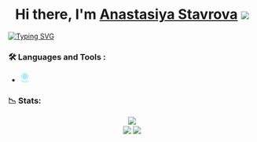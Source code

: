 <h1 align="center">Hi there, I'm <a href="https://vk.com/an_stavrova" target="_blank">Anastasiya Stavrova</a> 
<img src="https://github.com/blackcater/blackcater/raw/main/images/Hi.gif" height="32"/></h1>

[![Typing SVG](https://readme-typing-svg.herokuapp.com?font=Fira+Code&size=30&duration=10000&pause=30000&color=000000&center=true&vCenter=true&width=1500&lines=Student+of+the+2nd+year+of+the+TSU+Higher+IT+School%2C+beginning+frontend+developer.+)](https://git.io/typing-svg)

### :hammer_and_wrench: Languages and Tools :
- <img src="https://raw.githubusercontent.com/devicons/devicon/ca28c779441053191ff11710fe24a9e6c23690d6/icons/react/react-original-wordmark.svg" width="20px"/>

### 📉 Stats:
<div align="center">

  <img src="http://github-profile-summary-cards.vercel.app/api/cards/profile-details?username=Anastasiya-Stavrova&theme=algolia" />

  <div align="center">
    <img src="http://github-profile-summary-cards.vercel.app/api/cards/stats?username=Anastasiya-Stavrova&theme=algolia" />
    <img src="http://github-profile-summary-cards.vercel.app/api/cards/productive-time?username=Anastasiya-Stavrova&theme=algolia&utcOffset=8"/> 
  </div>

</div>




<!---
AnastasiaStavrova/AnastasiaStavrova is a ✨ special ✨ repository because its `README.md` (this file) appears on your GitHub profile.
You can click the Preview link to take a look at your changes.
--->
